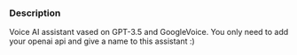 ### Description
Voice AI assistant vased on GPT-3.5 and GoogleVoice.
You only need to add your openai api and give a name to this assistant :)
